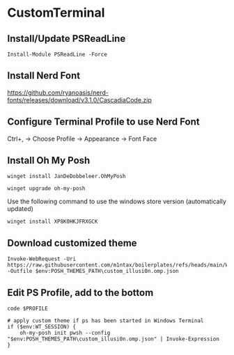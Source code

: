 # CustomTerminal

## Install/Update PSReadLine
```
Install-Module PSReadLine -Force
```

## Install Nerd Font
https://github.com/ryanoasis/nerd-fonts/releases/download/v3.1.0/CascadiaCode.zip

## Configure Terminal Profile to use Nerd Font
Ctrl+, -> Choose Profile -> Appearance -> Font Face

## Install Oh My Posh
```
winget install JanDeDobbeleer.OhMyPosh
```
```
winget upgrade oh-my-posh
```
Use the following command to use the windows store version (automatically updated)
```
winget install XP8K0HKJFRXGCK
```

## Download customized theme
```
Invoke-WebRequest -Uri https://raw.githubusercontent.com/m1ntax/boilerplates/refs/heads/main/WindowsTerminal/custom_illusi0n.omp.json -Outfile $env:POSH_THEMES_PATH\custom_illusi0n.omp.json
```

## Edit PS Profile, add to the bottom
```
code $PROFILE
```
```
# apply custom theme if ps has been started in Windows Terminal
if ($env:WT_SESSION) {
    oh-my-posh init pwsh --config "$env:POSH_THEMES_PATH\custom_illusi0n.omp.json" | Invoke-Expression
}
```
